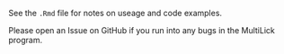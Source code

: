 See the `.Rmd` file for notes on useage and code examples.

Please open an Issue on GitHub if you run into any bugs in the MultiLick program.
